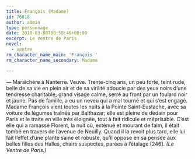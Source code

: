 ```yaml
---
title: François (Madame)
id: 76818
author: admin
type: personnage
date: 2010-03-08T08:58:46+00:00
excerpt: Le Ventre de Paris
novel:
  - ventre
rm_character_name_main: 'François '
rm_character_name_secondary: Madame

---
```

— Maraîchère à Nanterre. Veuve. Trente-cinq ans, un peu forte, teint rude, belle de sa vie en plein air et de sa virilité adoucie par des yeux noirs d&rsquo;une tendresse charitable; grand visage calme, serré au front par un foulard noir et jaune. Pas de famille, a eu un neveu qui a mal tourné et qui s&rsquo;est engagé. Madame François vient toutes les nuits à la Pointe Saint-Eustache, avec sa voiture de légumes traînée par Balthazar; elle est pleine de dédain pour Paris et le traite en ville très éloignée, tout à fait ridicule et méprisable. C&rsquo;est elle qui a ramassé Florent, la nuit où, exténué et mourant de faim, il était tombé en travers de l&rsquo;avenue de Neuilly. Quand il la revoit plus tard, elle lui fait l&rsquo;effet d&rsquo;une plante saine et robuste, qu&rsquo;il oppose en sa pensée aux belles filles des Halles, chairs suspectes, parées à l&rsquo;étalage [246]. _(Le Ventre de Paris.)_